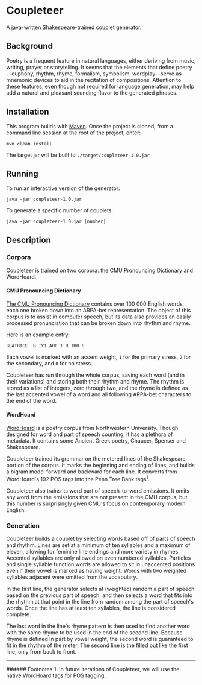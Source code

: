 # Coupleteer

A java-written Shakespeare-trained couplet generator.

## Background

Poetry is a frequent feature in natural languages, either deriving from music,
writing, prayer or storytelling. It seems that the elements that define
poetry&mdash;euphony, rhythm, rhyme, formalism, symbolism, wordplay&mdash;serve
as mnemonic devices to aid in the recitation of compositions. Attention to these
features, even though not required for language generation, may help add a
natural and pleasant sounding flavor to the generated phrases.

## Installation

This program builds with [Maven](https://maven.apache.org/install.html). Once
the project is cloned, from a command line session at the root of the project,
enter:
```
mvn clean install
```

The target jar will be built to `./target/coupleteer-1.0.jar`

## Running

To run an interactive version of the generator:

```
java -jar coupleteer-1.0.jar
```

To generate a specific number of couplets:

```
java -jar coupleteer-1.0.jar [number]
```

## Description

### Corpora
Coupleteer is trained on two corpora: the CMU Pronouncing Dictionary and
WordHoard.

#### CMU Pronouncing Dictionary
[The CMU Pronouncing Dictionary](http://www.speech.cs.cmu.edu/cgi-bin/cmudict)
contains over 100 000 English words, each one broken down into an ARPA-bet
representation. The object of this corpus is to assist in computer speech,
but its data also provides an easily processed pronunciation that can be broken
down into rhythm and rhyme.

Here is an example entry:
```
BEATRICE  B IY1 AH0 T R IH0 S
```
Each vowel is marked with an accent weight, `1` for the primary stress, `2` for
the secondary, and `0` for no stress.

Coupleteer has run through the whole corpus, saving each word (and in their
variations) and storing both their rhythm and rhyme. The rhythm is stored as a
list of integers, zero through two, and the rhyme is defined as the last
accented vowel of a word and all following ARPA-bet characters to the end of
the word.

#### WordHoard
[WordHoard](http://wordhoard.northwestern.edu/) is a poetry corpus from
Northwestern University. Though designed for word and part of speech counting,
it has a plethora of metadata. It contains some Ancient Greek poetry, Chaucer,
Spenser and Shakespeare.

Coupleteer trained its grammar on the metered lines of the Shakespeare portion
of the corpus. It marks the beginning and ending of lines, and builds a bigram
model forward and backward for each line. It converts from WordHoard's 192 POS
tags into the Penn Tree Bank tags<sup>1</sup>.

Coupleteer also trains its word part of speech-to-word emissions. It omits any
word from the emissions that are not present in the CMU corpus, but this number
is surprisingly given CMU's focus on contemporary modern English.

### Generation
Coupleteer builds a couplet by selecting words based off of parts of speech and
rhythm. Lines are set at a minimum of ten syllables and a maximum of eleven,
allowing for feminine line endings and more variety in rhymes. Accented
syllables are only allowed on even numbered syllables. Particles and single
syllable function words are allowed to sit in unaccented positions even if their
vowel is marked as having weight. Words with two weighted syllables adjacent
were omitted from the vocabulary.

In the first line, the generator selects at (weighted) random a part of speech
based on the previous part of speech, and then selects a word that fits into
the rhythm at that point in the line from random among the part of speech's
words. Once the line has at least ten syllables, the line is considered
complete.

The last word in the line's rhyme pattern is then used to find another word with
the same rhyme to be used in the end of the second line. Because rhyme is
defined in part by vowel weight, the second word is guaranteed to fit in the
rhythm of the meter. The second line is the filled out like the first line, only
from back to front.

<hr />
###### Footnotes
1: In future iterations of Coupleteer, we will use the native WordHoard tags for
POS tagging.
